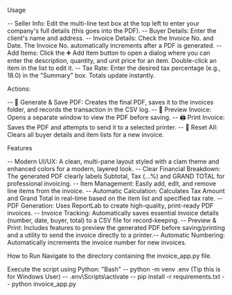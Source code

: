 Usage

-- Seller Info: Edit the multi-line text box at the top left to enter your company's full details (this goes into the PDF).
-- Buyer Details: Enter the client's name and address.
-- Invoice Details: Check the Invoice No. and Date. The Invoice No. automatically increments after a PDF is generated.
-- Add Items: Click the ➕ Add Item button to open a dialog where you can enter the description, quantity, and unit price for an item. Double-click an item in the list to edit it.
-- Tax Rate: Enter the desired tax percentage (e.g., 18.0) in the "Summary" box. Totals update instantly.

Actions:

-- 💾 Generate & Save PDF: Creates the final PDF, saves it to the invoices folder, and records the transaction in the CSV log.
-- 🔎 Preview Invoice: Opens a separate window to view the PDF before saving.
-- 🖨️ Print Invoice: Saves the PDF and attempts to send it to a selected printer.
-- 🔄 Reset All: Clears all buyer details and item lists for a new invoice.

Features 

-- Modern UI/UX: A clean, multi-pane layout styled with a clam theme and enhanced colors for a modern, layered look.
-- Clear Financial Breakdown: The generated PDF clearly labels Subtotal, Tax ($\dots\%$) and GRAND TOTAL for professional invoicing.
-- Item Management: Easily add, edit, and remove line items from the invoice.
-- Automatic Calculation: Calculates Tax Amount and Grand Total in real-time based on the item list and specified tax rate.
-- PDF Generation: Uses ReportLab to create high-quality, print-ready PDF invoices.
-- Invoice Tracking: Automatically saves essential invoice details (number, date, buyer, total) to a CSV file for record-keeping.
-- Preview & Print: Includes features to preview the generated PDF before saving/printing and a utility to send the invoice directly to a printer.-- Automatic Numbering: Automatically increments the invoice number for new invoices.


How to Run
Navigate to the directory containing the invoice_app.py file.

Execute the script using Python:
"Bash"
-- python -m venv .env (Tip this is for Windows User)
-- .env\Scripts\activate
-- pip install -r requirements.txt
-- python invoice_app.py
